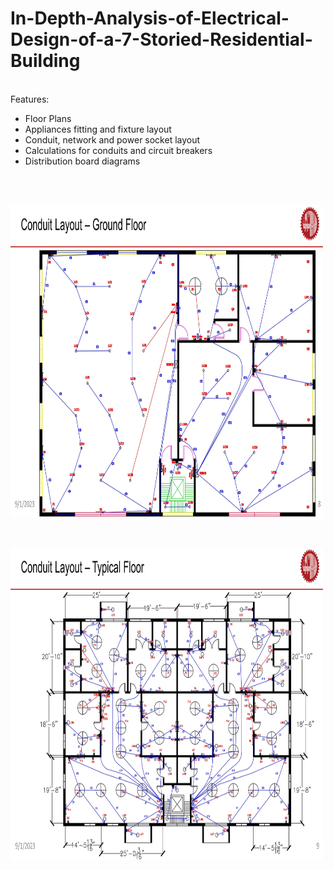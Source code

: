 # In-Depth-Analysis-of-Electrical-Design-of-a-7-Storied-Residential-Building
<br>
Features: <br>
<ul>
  <li> Floor Plans </li> 
  <li> Appliances fitting and fixture layout </li>
  <li> Conduit, network and power socket layout </li> 
  <li> Calculations for conduits and circuit breakers </li>
  <li> Distribution board diagrams </li><br>
  </ul>
<br>

<img
  src="Conduit Layer - Ground Floor.jpg"
  alt="Alt text"
  title="EVM"
  style="display: inline-block; margin: 0 auto; max-width: 500px; height: 500px">

  <br>
  
  <img
  src="Conduit Layer - Typical Floor.jpg"
  alt="Alt text"
  title="EVM"
  style="display: inline-block; margin: 0 auto; max-width: 500px; height: 500px">

  <br>
